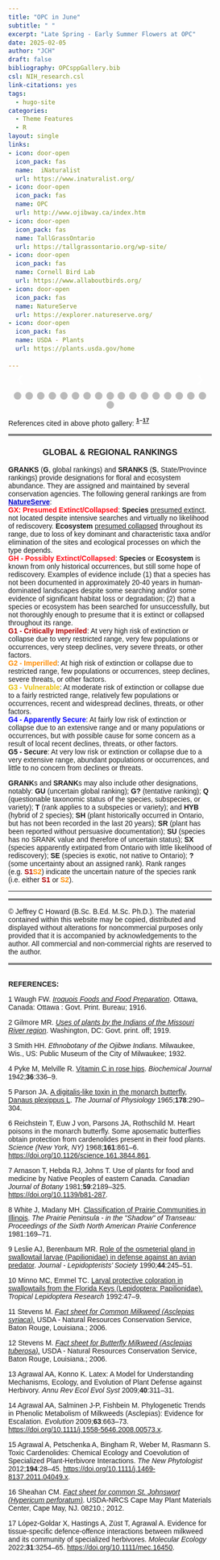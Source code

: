 ```yaml
---
title: "OPC in June"
subtitle: " "
excerpt: "Late Spring - Early Summer Flowers at OPC"
date: 2025-02-05
author: "JCH"
draft: false
bibliography: OPCsppGallery.bib
csl: NIH_research.csl
link-citations: yes
tags:
  - hugo-site
categories:
  - Theme Features
  - R
layout: single
links:
- icon: door-open
  icon_pack: fas
  name:  iNaturalist
  url: https://www.inaturalist.org/
- icon: door-open
  icon_pack: fas
  name: OPC
  url: http://www.ojibway.ca/index.htm
- icon: door-open
  icon_pack: fas
  name: TallGrassOntario
  url: https://tallgrassontario.org/wp-site/
- icon: door-open
  icon_pack: fas
  name: Cornell Bird Lab
  url: https://www.allaboutbirds.org/
- icon: door-open
  icon_pack: fas
  name: NatureServe
  url: https://explorer.natureserve.org/
- icon: door-open
  icon_pack: fas
  name: USDA - Plants
  url: https://plants.usda.gov/home

---
```


<style type="text/css">
* {box-sizing:border-box}
body {font-family: Verdana, sans-serif; margin:0}
.mySlides {display: none}
img {vertical-align: middle;}

/* ======================= */
/* SlideShow container CSS */
/* ======================= */
.slideshow-container {
  max-width: 500px;
  position: relative;
  margin: auto;
  }
/* ========================== */
/* Hide the images by default */
/* ========================== */
.mySlides {
  display: none;
  }
/* ======================== */
/*  Next & previous buttons */
/* ======================== */
.prev, .next {
  cursor: pointer;
  position: absolute;
  top: 50%;
  width: auto;
  margin-top: -22px;
  padding: 16px;
  color: white;
  font-weight: bold;
  font-size: 18px;
  transition: 0.6s ease;
  border-radius: 0 3px 3px 0;
  user-select: none;
  }
/* ================================ */
/* Position: "next button" to right */
/* ================================ */
.next {
  right: 0;
  border-radius: 3px 0 0 3px;
  }
/* ====================================================== */
/* On hover: black bkgd color with little bit see-through */
/* ====================================================== */
.prev:hover, .next:hover {
  background-color: rgba(0,0,0,0.8);
  }

/* ====================== */
/* Caption Container text */
/* ====================== */
.caption-container {
  font-size: 14px;
  text-align: left;
  background-color: rgb(240,240,240);
  padding: 5px 5px;
  color: white;
}

/* ===================== */
/* Number text (1/10 etc) */
/* ===================== */
.numbertext {
  color: #f2f2f2;
  font-size: 12px;
  padding: 8px 12px;
  position: absolute;
  top: 0;
  }
/* =========================== */
/*   Dots/bullets/indicators   */
/* =========================== */
.dot {
  cursor: pointer;
  height: 15px;
  width: 15px;
  margin: 0 2px;
  background-color: #bbb;
  border-radius: 50%;
  display: inline-block;
  transition: background-color 0.6s ease;
  }
.active, .dot:hover {
  background-color: #717171;
  }

/* ==================== */
/*   Fading animation   */
/* ==================== */
.fade {
  animation-name: fade;
  animation-duration: 1.5s;
  }
@keyframes fade {
  from {opacity: .4}
  to {opacity: 1}
  }

/* =============================== */
/*          CSS for Links          */
/* =============================== */
a.one:link {color: rgb(0, 0, 200);}
a.one:visited {color: rgb(192, 20, 172);}
a.one:hover {color: rgb(255, 20, 100);}

/* ============================== */
/*     CSS for stylizing text     */
/* ============================== */
#Blk { font-weight: bold; color: rgb(0, 0, 0); }
#blk { color: rgb(0, 0, 0); }
#Red { font-weight: bold; color: rgb(255, 10, 20); }
#Dred { font-weight: bold; color: rgb(175, 0, 0); }
#Or { font-weight: bold; color: rgb(255, 140, 0); }
#Gold { font-weight: bold; color: rgb(230, 190, 0); }
#Gr2 { font-weight: bold; color: rgb(25, 150, 25); }
#Teal { font-weight: bold; color: rgb(60, 180, 180); }
#Blue { font-weight: bold; color: blue; }
#Glacialb { font-weight: bold; color: rgb(54, 139, 193); }
#Violet { font-weight: bold; color: rgb(180, 73, 255); }
#Purple { font-weight: bold; color: rgb(150, 0, 255); }
#Magenta { font-weight: bold; color: rgb(255, 0, 255); }
#Salmon { font-weight: bold; color: rgb(255, 140, 160); }
#Silver { font-weight: bold; color: rgb(192, 192, 192); }
#Gray { font-weight: bold; color: rgb(155, 155, 155); }
#Rust { font-weight: bold; color: rgb(183, 65, 14); }
#Dbr { font-weight: bold; color: rgb(100, 20, 20); }
</style>
<!-- Slideshow container -->

<div class="slideshow-container">

<!-- Full-width images with number and caption text -->

<div class="mySlides fade">

<div class="numbertext">

1 / 18

</div>

<img src="images/June2010FoxgloveBT.jpg" alt="" width="100%"/>

<div class="caption-container">

<p id="caption">
<span id="blk"><i>Penstemon digitalis</i>, commonly known as <b><a class="one" href="https://www.inaturalist.org/taxa/81942-Penstemon-digitalis" target="_blank" title="Go to iNaturalist">Foxglove beard-tongue</a></b> (<span id="Blue">S4</span>, <b>G5</b>), is a native perennial forb and member of the family <i>Plantaginaceae</i>. It grows in full sun and moist sandy soils (i.e. meadows, prairies, fields, and open woodlands) and each flower is attached via a short stem (i.e. <b>pedicel</b>) to a much larger multi-branched (i.e. <b>panicle</b>) <b>inflorescence</b> (i.e. group of flowers). Thin delicate reddish purple lines mark the lower surface of the white corolla (i.e. nectar guides for pollinators). The flower also has five curving tubular <b>stamens</b>, four of which are black tipped, and a prominent <b>staminode</b> (i.e. sterile <b>stamen</b>) bearing yellowish hairs (i.e. hence the name “<i>beard-tongue</i>”). Ecologically the plant is a food source for many types of pollinators, including butterflies, bees, and hummingbirds.</span>
</p>

</div>

</div>

<div class="mySlides fade">

<div class="numbertext">

2 / 18

</div>

<img src="images/June2010_CmMkwd_LMkwdB.jpg" alt="" width="100%"/>

<div class="caption-container">

<p id="caption">
<span id="blk"><i>Asclepias syriaca</i> (<b>S5</b>, <b>G5</b>), also known as <b><a class="one" href="https://www.inaturalist.org/taxa/47911-Asclepias-syriaca" target="_blank" title="Go to iNaturalist">Common Milkweed</a></b>, and <i>Tetraopes tetrophthalmusis</i> (<b>S5</b>, <b>G5</b>), commonly referred to as <b><a class="one" href="https://www.inaturalist.org/taxa/118559-Tetraopes-tetrophthalmus" target="_blank" title="Go to iNaturalist">Red Milkweed Beetles</a></b> (inset image). The plant is a native perennial forb that produces a characteristic milky white latex when damaged (<b>Stevens</b> 2006). The latex contains not only <b><a class="one" href="https://opc-project.netlify.app/project/pnps" target="_blank" title="Go to PNP section">isoprene</a></b> (i.e. carbon monomer of natural rubber) but also toxic compounds such as <b><a class="one" href="https://opc-project.netlify.app/project/pnps" target="_blank" title="Go to PNP section">cardiac glycosides</a></b> (<b>Agrawal and Konno</b> 2009). Many insect species (over 400) that feed on <i>Asclepias</i> spp. like the larva of the <b>Monarch butterfly</b> (<i>Danaus plexippus</i>) and <b>Red Milkweed Beetles</b> store toxic cardenolides in their tissues to ward off predators (<b>Parson</b> 1965, <b>Reichstein</b> et. al. 1968, <b>Agrawal</b> et. al. 2012, <b>Lopez-Goldar</b> et. al. 2022). Both <b>Waugh</b> (1916) and <b>Gilmore</b> (1919) also mentioned that First Nations People use different parts of the plant as food (i.e. young sprouts, floral buds, and young green fruit pods).</span>
</p>

</div>

</div>

<div class="mySlides fade">

<div class="numbertext">

3 / 18

</div>

<img src="images/June2010_CarolinaRose.jpg" alt="" width="100%"/>

<div class="caption-container">

<p id="caption">
<span id="blk"><i>Rosa carolina</i> (<span id="Blue">S4</span>, <b>G5</b>), commonly known as <b><a class="one" href="https://www.inaturalist.org/taxa/129196-Rosa-carolina" target="_blank" title="Go to iNaturalist">Carolina Rose</a></b> or <b>Pasture Rose</b>, is a native perennial shrub of eastern North America. The fragrant flowers have five light pink petals and a showy yellow centre sporting over 100 stamens. Unlike some related species (<i>R. palustris</i> and <i>R. virginiana</i>) the needle-like thorns on this rose species are straight not curved. It can be found in thickets and open woodlands. <b>Arnason</b> et. al. 1981 mentions that the buds of some species of <b>Roses</b> (e.g. <i>R. virginiana</i>) were occasional eaten by the <b>Ojibwa</b>. Today we known that <b>rose hips</b>, the accessory fruit produced by these flowers, are a rich source of <b><a class="one" href="https://fdc.nal.usda.gov/food-details/168998/nutrients" target="_blank" title="Go to USDA">vitamin C</a></b> (<b>Pyke</b> and <b>Melville</b> 1942).</span>
</p>

</div>

</div>

<div class="mySlides fade">

<div class="numbertext">

4 / 18

</div>

<img src="images/June2010_Erigeron_annuus.jpg" alt="" width="100%"/>

<div class="caption-container">

<p id="caption">
<span id="blk"><i>Erigeron strigosus</i> (<b>S5</b>, <b>G5</b>), commonly known as <b><a class="one" href="https://www.inaturalist.org/taxa/76942-Erigeron-strigosus" target="_blank" title="Go to iNaturalist">Daisy Fleabane</a></b>, is a native forb and member of the family <i>Asteraceae</i>. The flowers are composed of multiple (50-100) ray florets, usually white, and a central yellow disc floret. Apparently they exhibit a certain degree of morphological plasticity and therefore mistaken for other closely related <b>Fleabanes</b> such as <i>Erigeron annuus</i>. However, the leaves of this plant are simple, narrow, and generally smooth along the margins. They also become smaller as you ascend the plant. In addition, the stems are <b>strigose</b> (i.e. hairs pressed against stem, upwards and not outwards as is typical of <i>Erigeron annuus</i>) or minutely <b>strigose</b> (i.e. <b>strigilose</b>).</span>
</p>

</div>

</div>

<div class="mySlides fade">

<div class="numbertext">

5 / 18

</div>

<img src="images/June2010_ColicRoot.jpg" alt="" width="100%"/>

<div class="caption-container">

<p id="caption">
<span id="blk"><i>Aletris farinosa</i> (<span id="Or">S2</span>, <b>G5</b>), commonly referred to as <b><a class="one" href="https://www.inaturalist.org/taxa/158161-Aletris-farinosa" target="_blank" title="Go to iNaturalist">White-tubed Colicroot</a></b> is a <b>monocot</b> and native perennial forb of eastern North America. It has a relatively long (2-3 ft.) leafless flowering stalk that boasts at its top a spike-like cluster of small beautiful creamy white cylindrical flowers. <b>White</b> and <b>Madany</b> (1981) noted that <i>A. farinosa</i> was one of a few characteristic (indicator) species of <sup>†</sup>mesic sandy prairies, which is also found at <b>OPC</b> (Note: <sup>†</sup>moisture-substrate classification scheme used to characterize local floral communities).</span>
</p>

</div>

</div>

<div class="mySlides fade">

<div class="numbertext">

6 / 18

</div>

<img src="images/June2010_HoaryVervain.jpg" alt="" width="100%"/>

<div class="caption-container">

<p id="caption">
<span id="blk"><i>Verbena stricta</i> (<span id="Blue">S4</span>, <b>G5</b>), commonly known as <b><a class="one" href="https://www.inaturalist.org/taxa/63319-Verbena-stricta" target="_blank" title="Go to iNaturalist">Hoary Vervain</a></b>, is a native perennial that is fairly common in central and eastern parts of North America. The small spike of lavender flowers atop the plant each have 5 petals of unequal size and shape (Note: 2 large lateral lobes and a notch lobe on the bottom). The seeds generated by the flowers (i.e. tiny nutlets) are an important food resource for many small birds and mammals.</span>
</p>

</div>

</div>

<div class="mySlides fade">

<div class="numbertext">

7 / 18

</div>

<img src="images/June2010_HStrkOrMkweed.jpg" alt="" width="100%"/>

<div class="caption-container">

<p id="caption">
<span id="blk"><i>Asclepias tuberosa</i> (<span id="Blue">S4</span>, <b>G5</b>), commonly known as <b><a class="one" href="https://www.inaturalist.org/taxa/47912-Asclepias-tuberosa" target="_blank" title="Go to iNaturalist">Butterfly weed</a></b> or <b>Orange Milkweed</b>, and the butterfly <i>Satyrium edwardsii</i> (<span id="Blue">S4</span>, <span id="Blue">G4</span>), commonly known as <b><a class="one" href="https://www.inaturalist.org/taxa/81566-Satyrium-edwardsii" target="_blank" title="Go to iNaturalist">Edwards’ hairstreak</a></b>. The plant is a native perennial forb and an important food resource for many pollinating insects, most notably butterflies, hence the name (<b>Stevens</b> 2006). First Nations People used the roots of the plant to treat respiratory illnesses (i.e. aka: <b>Pleuresy root</b>). According to <b>Gilmore</b> (1919) “<i>…root was eaten raw for bronchial and pulmonary trouble</i>”. It’s also interesting to note that the leaf levels of <b><a class="one" href="https://opc-project.netlify.app/project/pnps" target="_blank" title="Go to PNP section">cardiac glycosides</a></b> in <i>A. tuberosa</i> are much lower than those found in other milkweed species (<b>Agrawal</b> et. al 2009), which may explain why it is not the preferred host plant of <b>Monarch butterflies</b>. The presence of <i>S. edwardsii</i> is likely due to the surrounding oak savanna since their larvae feed on <i>Quercus</i> species. The distinguishing features of this uncommon butterfly are the row of white-rimmed spots on the underside and the prominent orange mark along the inner margin of the hind-wing.</span>
</p>

</div>

</div>

<div class="mySlides fade">

<div class="numbertext">

8 / 18

</div>

<img src="images/June2010_MichLily2.jpg" alt="" width="100%"/>

<div class="caption-container">

<p id="caption">
<span id="blk"><i>Lilium michiganense</i> (<span id="Blue">S4</span>, <b>G5</b>), commonly referred to as <b><a class="one" href="https://www.inaturalist.org/taxa/223671-Lilium-michiganense" target="_blank" title="Go to iNaturalist">Michigan Lily</a></b>, is one of the most beautiful native perennials forbs at <b>OPC</b>. It is a member of the family <i>Liliaceae</i> and can be found in Tallgrass prairies, lake shores and wet woodland margins. The bright orange flowers sport dark brown spots and prominent re-flexed petals. The whorled leaf arrangement just below the inflorescence helps distinguish it from other similar looking exotic lily species.</span>
</p>

</div>

</div>

<div class="mySlides fade">

<div class="numbertext">

9 / 18

</div>

<img src="images/June2010_PMilkweed2.jpg" alt="" width="100%"/>

<div class="caption-container">

<p id="caption">
<span id="blk"><i>Asclepias purpurascens</i> (<span id="Dred">S1</span>, <span id="Blue">G4</span>), commonly known as <b><a class="one" href="https://www.inaturalist.org/taxa/125380-Asclepias-purpurascens" target="_blank" title="Go to iNaturalist">Purple Milkweed</a></b>, is a rare native herbaceous plant of eastern and central North America that prefers partial shade. A notably feature of the plant’s flower is that it transition from pink to a darker purple as it matures (Note the older umbel on the right).</span>
</p>

</div>

</div>

<div class="mySlides fade">

<div class="numbertext">

10 / 18

</div>

<img src="images/June2010_PSpLobelia.jpg" alt="" width="100%"/>

<div class="caption-container">

<p id="caption">
<span id="blk"><i>Lobelia spicata</i> (<span id="Blue">S4</span>, <b>G5</b>) commonly known as <b><a class="one" href="https://www.inaturalist.org/taxa/128839-Lobelia-spicata" target="_blank" title="Go to iNaturalist">Pale-spiked Lobelia</a></b>, is a native forb of North America and member of the bellflower family (<i>Campanulaceae</i>).</span>
</p>

</div>

</div>

<div class="mySlides fade">

<div class="numbertext">

11 / 18

</div>

<img src="images/June2010_YIndigo_DkWg.jpg" alt="" width="100%"/>

<div class="caption-container">

<p id="caption">
<span id="blk"><i>Baptisia tinctoria</i> (<span id="Dred">S1</span>, <b>G5</b>), commonly referred to as <b><a class="one" href="https://www.inaturalist.org/taxa/81897-Baptisia-tinctoria" target="_blank" title="Go to iNaturalist">Eastern Wild Indigo</a></b>, and <i>Erynnis baptisiae</i> (<span id="Blue">S4</span>, <b>G5</b>) otherwise known as <b><a class="one" href="https://www.inaturalist.org/taxa/58478-Erynnis-baptisiae" target="_blank" title="Go to iNaturalist">Wild Indigo Duskywing</a></b>. This rare plant is a native perennial forb and member of the family <i>Fabaceae</i>.</span>
</p>

</div>

</div>

<div class="mySlides fade">

<div class="numbertext">

12 / 18

</div>

<img src="images/June2010OhioSpiderwort.jpg" alt="" width="100%"/>

<div class="caption-container">

<p id="caption">
<span id="blk"><i>Tradescantia ohiensis</i> (<span id="Or">S2</span>, <b>G5</b>), commonly known as <b><a class="one" href="https://www.inaturalist.org/taxa/79383-Tradescantia-ohiensis" target="_blank" title="Go to iNaturalist">Ohio Spiderwort</a></b>, is a native perennial forb and member of the family <i>Commelinaceae</i> (Dayflowers). The smooth leaves of this plant, that wrap around the stem, have a parallel vein structure (i.e. typical monocot). The beautiful blue-violet flowers have three rounded petals and six bright yellow anthers. They form small clusters close to the stems with only a few flowers in bloom at any one time.</span>
</p>

</div>

</div>

<div class="mySlides fade">

<div class="numbertext">

13 / 18

</div>

<img src="images/June2010_SprDogbane2.jpg" alt="" width="100%"/>

<div class="caption-container">

<p id="caption">
<span id="blk"><i>Apocynum androsaemifolium</i> (<b>S5</b>, <b>G5</b>), commonly known as <b><a class="one" href="https://www.inaturalist.org/taxa/47359-Apocynum-androsaemifolium" target="_blank" title="Go to iNaturalist">Spreading Dogbane</a></b>, is a native perennial forb with branching smooth stems that exude a milky sap when broken. Pairs of white pinkish flowers emerge from small stalks (as shown above) that eventually produce long thin seed pods that contain silky-haired seeds. Like milkweeds the white exudate contains toxic <b><a class="one" href="https://opc-project.netlify.app/project/pnps" target="_blank" title="Go to PNP section">cardiac glycosides</a></b>.</span>
</p>

</div>

</div>

<div class="mySlides fade">

<div class="numbertext">

14 / 18

</div>

<img src="images/June2010_GSwollowtail.jpg" alt="" width="100%"/>

<div class="caption-container">

<p id="caption">
<span id="blk"><i>Papilio cresphontes</i> (<b>S5</b>, <b>G5</b>), commonly known as the <b><a class="one" href="https://www.inaturalist.org/taxa/85024-Heraclides-cresphontes" target="_blank" title="Go to iNaturalist">Eastern Giant Swallowtail</a></b>, is the largest butterfly in North America. There notable wingspan (i.e. upwards of 18 cm in females) makes them powerful flyers and they are considered pests to citrus farmers (i.e. larvae eat young tree foliage). The larva deter predators by employing camouflage (i.e. mimic bird droppings) and an <b>osmeterium</b>. The latter is an inflatable orange-red Y-shaped organ located behind the head that secretes foul smelling compounds that wards off invertebrate predators (<b>Leslie</b> and <b>Berenbaum</b> 1990, <b>Minno</b> and </b>Emmel 1992).</span>
</p>

</div>

</div>

<div class="mySlides fade">

<div class="numbertext">

15 / 18

</div>

<img src="images/June2010_WgLythrum2.jpg" alt="" width="100%"/>

<div class="caption-container">

<p id="caption">
<span id="blk"><i>Lythrum alatum</i> (<span id="Gold">S3</span>, <b>G5</b>), commonly known as <b><a class="one" href="https://www.inaturalist.org/taxa/128998-Lythrum-alatum" target="_blank" title="Go to iNaturalist">Winged Loosestrife</a></b>, is a provincially rare native perennial forb (somewhat shrub-like) and member of the family <i>Lythraceae</i>. It prefers low lying wet areas as evidenced by this specimen (i.e. found in low lying open field on the western margins of Black Oak Heritage Park).</span>
</p>

</div>

</div>

<div class="mySlides fade">

<div class="numbertext">

16 / 18

</div>

<img src="images/June2010_EFoxsnake.jpg" alt="" width="100%"/>

<div class="caption-container">

<p id="caption">
<span id="blk">
<i>Pantherophis vulpinus</i> (<span id="Gold">S3</span>, <b>G5</b>), commonly known as the <b><a class="one" href="https://www.inaturalist.org/taxa/320680-Pantherophis-vulpinus" target="_blank" title="Go to iNaturalist">Eastern Fox Snake</a></b>, is a rare and <u>threatened species</u> (<b><a class="one" href="https://www.iucnredlist.org/species/90069683/90069697" target="_blank" title="Go to IUCN">Hammerson 2019</a></b>) of rat snake and member of the family <i>Colubridae</i>. It is a relatively large but docile snake (i.e. adults upwards of 1.83 metres in length) that is golden brown in colour with dark brown spots. This non-venomous (constrictor)snake may shake its tail in dry leaves if threatened (i.e. mimics sound of a rattlesnake) and also emit a musky odour (i.e. hence the name).</span>
</p>

</div>

</div>

<div class="mySlides fade">

<div class="numbertext">

17 / 18

</div>

<img src="images/June2010StJohnWort.jpg" alt="" width="100%"/>

<div class="caption-container">

<p id="caption">
<span id="blk">
<i>Hypericum perforatum</i> (<b>SE5</b>, <b>G5</b>), commonly known as <b><a class="one" href="https://www.inaturalist.org/taxa/56077-Hypericum-perforatum" target="_blank" title="Go to iNaturalist">St. John’s wort</a></b>, is an exotic perennial forb that was introduced to North America from the Old World. Its bright yellow flowers have five petals, each bearing tiny black coloured dot-like glands at their edges. They also have many prominent yellow stamens flaring our from the centre of the flower. The species earned its “<i>perforatum</i>” name by having many small translucent leaf glands that are clearly visible when the leaf is held up to the sun. Although exotic and quite invasive to disturbed areas its extensive root system does help to control soil erosion. It’s also a good source of nectar for many pollinating insects (<b>Sheahan</b> 2012).</span>
</p>

</div>

</div>

<div class="mySlides fade">

<div class="numbertext">

18 / 18

</div>

<img src="images/June2010_GrSpFritillary2.jpg" alt="" width="100%"/>

<div class="caption-container">

<p id="caption">
<span id="blk"><i>Speyeria cybele</i> (<b>S5</b>, <b>G5</b>), commonly known as the <b><a class="one" href="https://www.inaturalist.org/taxa/1456562-Argynnis-cybele" target="_blank" title="Go to iNaturalist">Great Spangled Fritillary butterfly</a></b>, is a native butterfly species and member of the family <i>Nymphalidae</i>. It has orange colour wings with a series of dorsal black markings (dashes, crescents) on both the forewing and hindwing. Its has similar yellowish orange and black markings on the ventral side, along with a series of silver spots toward the tip of the wing. The ventral yellow band and triangular silver spots close to the edge of the hindwing help distinguish this species from other closely related Fritillary butterflies such as <b><a class="one" href="https://www.inaturalist.org/taxa/1456585-Argynnis-aphrodite" target="_blank" title="Go to iNaturalist">Aphrodite fritillary</a></b> (<i>Speyeria aphrodite</i>).</span>
</p>

</div>

</div>

<!-- Next and previous buttons -->

<a class="prev" onclick="plusSlides(-1)">❮</a>
<a class="next" onclick="plusSlides(1)">❯</a>

</div>

<br>

<!-- The dots/circles -->

<div style="text-align:center">

<span class="dot" onclick="currentSlide(1)"></span>
<span class="dot" onclick="currentSlide(2)"></span>
<span class="dot" onclick="currentSlide(3)"></span>
<span class="dot" onclick="currentSlide(4)"></span>
<span class="dot" onclick="currentSlide(5)"></span>
<span class="dot" onclick="currentSlide(6)"></span>
<span class="dot" onclick="currentSlide(7)"></span>
<span class="dot" onclick="currentSlide(8)"></span>
<span class="dot" onclick="currentSlide(9)"></span>
<span class="dot" onclick="currentSlide(10)"></span>
<span class="dot" onclick="currentSlide(11)"></span>
<span class="dot" onclick="currentSlide(12)"></span>
<span class="dot" onclick="currentSlide(13)"></span>
<span class="dot" onclick="currentSlide(14)"></span>
<span class="dot" onclick="currentSlide(15)"></span>
<span class="dot" onclick="currentSlide(16)"></span>
<span class="dot" onclick="currentSlide(17)"></span>
<span class="dot" onclick="currentSlide(18)"></span>

</div>

<!-- Java Script -->
<script>
<!-- Show first slide -->
let slideIndex = 1;
showSlides(slideIndex);
<!-- calling function to move to nth slide and show that slide. -->
function plusSlides(n) {
  showSlides(slideIndex += n);
  }
<!-- Sets slideIndex to n and then shows the nth slide. -->
function currentSlide(n) {
  showSlides(slideIndex = n);
  }
<!-- Inside showSlides function declare an empty variable i -->
<!-- Look in HTML for elements with class designations mySlides and dot -->
<!-- If end of list is reached set slideIndex back to 1. -->
<!-- If go backwards past first slide go to end slide (slides.length) -->
<!-- then set the display style of all slides to none (n = 0) -->
<!-- to remove all slides from the DOM (hides them) -->
function showSlides(n) {
  let i;
  let slides = document.getElementsByClassName("mySlides");
  let dots = document.getElementsByClassName("dot");
  if (n > slides.length) {slideIndex = 1}    
  if (n < 1) {slideIndex = slides.length}
  for (i = 0; i < slides.length; i++) {
    slides[i].style.display = "none";  
  }
<!-- Remove "active" class from all elements with "dot" as their class -->
  for (i = 0; i < dots.length; i++) {
    dots[i].className = dots[i].className.replace(" active", "");
  }
<!-- Set display style of slideIndex - 1 to block, -->
<!-- making it effectively visible (previously set to 'none') -->
<!-- and add active class to the dot of index slideIndex-1. -->
  slides[slideIndex-1].style.display = "block";  
  dots[slideIndex-1].className += " active";
  }
</script>

References cited in above photo gallery: <b><sup>[1](#ref-waugh_iroquois_1916)–[17](#ref-lopez-goldar_evidence_2022)</sup></b>

<hr style="border:2px solid gray">

<div align="center">

<h3>
GLOBAL & REGIONAL RANKINGS
</h3>

</div>

**GRANKS** (**G**, global rankings) and **SRANKS** (**S**, State/Province rankings) provide designations for floral and ecosystem abundance. They are assigned and maintained by several conservation agencies. The following general rankings are from **<a class="one" href="https://explorer.natureserve.org/AboutTheData/DataTypes/ConservationStatusCategories" target="_blank" title="Go to NatureServe">NatureServe</a>**:  
<span id="Red">GX: Presumed Extinct/Collapsed</span>: **Species** <u>presumed extinct</u>, not located despite intensive searches and virtually no likelihood of rediscovery. **Ecosystem** <u>presumed collapsed</u> throughout its range, due to loss of key dominant and characteristic taxa and/or elimination of the sites and ecological processes on which the type depends.  
<span id="Red">GH - Possibly Extinct/Collapsed</span>: **Species** or **Ecosystem** is known from only historical occurrences, but still some hope of rediscovery. Examples of evidence include (1) that a species has not been documented in approximately 20-40 years in human-dominated landscapes despite some searching and/or some evidence of significant habitat loss or degradation; (2) that a species or ecosystem has been searched for unsuccessfully, but not thoroughly enough to presume that it is extinct or collapsed throughout its range.  
<span id="Dred">G1 - Critically Imperiled</span>: At very high risk of extinction or collapse due to very restricted range, very few populations or occurrences, very steep declines, very severe threats, or other factors.  
<span id="Or">G2 - Imperilled</span>: At high risk of extinction or collapse due to restricted range, few populations or occurrences, steep declines, severe threats, or other factors.  
<span id="Gold">G3 - Vulnerable</span>: At moderate risk of extinction or collapse due to a fairly restricted range, relatively few populations or occurrences, recent and widespread declines, threats, or other factors.  
<span id="Blue">G4 - Apparently Secure</span>: At fairly low risk of extinction or collapse due to an extensive range and or many populations or occurrences, but with possible cause for some concern as a result of local recent declines, threats, or other factors.  
<b>G5 - Secure</b>: At very low risk or extinction or collapse due to a very extensive range, abundant populations or occurrences, and little to no concern from declines or threats.

**GRANK**s and **SRANK**s may also include other designations, notably: **GU** (uncertain global ranking); **G?** (tentative ranking); **Q** (questionable taxonomic status of the species, subspecies, or variety); **T** (rank applies to a subspecies or variety); and **HYB** (hybrid of 2 species); **SH** (plant historically occurred in Ontario, but has not been recorded in the last 20 years); **SR** (plant has been reported without persuasive documentation); **SU** (species has no SRANK value and therefore of uncertain status); **SX** (species apparently extirpated from Ontario with little likelihood of rediscovery); **SE** (species is exotic, not native to Ontario); **?** (some uncertainty about an assigned rank). Rank ranges (e.g. <span id="Dred">S1</span><span id="Or">S2</span>) indicate the uncertain nature of the species rank (i.e. either <span id="Dred">S1</span> or <span id="Or">S2</span>).

------------------------------------------------------------------------

<hr style="border:2px solid gray">
<!--------------------------------------------------------------------->

© Jeffrey C Howard (B.Sc. B.Ed. M.Sc. Ph.D.). The material contained within this website may be copied, distributed and displayed without alterations for noncommercial purposes only provided that it is accompanied by acknowledgements to the author. All commercial and non-commercial rights are reserved to the author.  
<!--------------------------------------------------------------------->

<hr style="border:2px solid gray">

<a id="Refs"></a>  
**REFERENCES:**

<script src='https://storage.ko-fi.com/cdn/scripts/overlay-widget.js'></script>
<script>
  kofiWidgetOverlay.draw('jch274202227', {
    'type': 'floating-chat',
    'floating-chat.donateButton.text': 'Help Support',
    'floating-chat.donateButton.background-color': '#00b9fe',
    'floating-chat.donateButton.text-color': '#fff'
  });
</script>

<div id="refs" class="references csl-bib-body" entry-spacing="0">

<div id="ref-waugh_iroquois_1916" class="csl-entry">

<span class="csl-left-margin">1 </span><span class="csl-right-inline">Waugh FW. *[Iroquois Foods and Food Preparation](https://www.canadiana.ca/view/oocihm.82410/1)*. Ottawa, Canada: Ottawa : Govt. Print. Bureau; 1916.</span>

</div>

<div id="ref-gilmore_uses_1919" class="csl-entry">

<span class="csl-left-margin">2 </span><span class="csl-right-inline">Gilmore MR. *[Uses of plants by the Indians of the Missouri River region](https://doi.org/10.5962/bhl.title.32507)*. Washington, DC: Govt. print. off; 1919.</span>

</div>

<div id="ref-smith_ethnobotany_1932" class="csl-entry">

<span class="csl-left-margin">3 </span><span class="csl-right-inline">Smith HH. *Ethnobotany of the Ojibwe Indians*. Milwaukee, Wis., US: Public Museum of the City of Milwaukee; 1932.</span>

</div>

<div id="ref-pyke_vitamin_1942" class="csl-entry">

<span class="csl-left-margin">4 </span><span class="csl-right-inline">Pyke M, Melville R. [Vitamin C in rose hips](https://www.ncbi.nlm.nih.gov/pmc/articles/PMC1265699). *Biochemical Journal* 1942;**36**:336–9.</span>

</div>

<div id="ref-parson_digitalis-like_1965" class="csl-entry">

<span class="csl-left-margin">5 </span><span class="csl-right-inline">Parson JA. [A digitalis-like toxin in the monarch butterfly, Danaus plexippus L](https://www.ncbi.nlm.nih.gov/pmc/articles/PMC1357291/). *The Journal of Physiology* 1965;**178**:290–304.</span>

</div>

<div id="ref-reichstein_heart_1968" class="csl-entry">

<span class="csl-left-margin">6 </span><span class="csl-right-inline">Reichstein T, Euw J von, Parsons JA, Rothschild M. Heart poisons in the monarch butterfly. Some aposematic butterflies obtain protection from cardenolides present in their food plants. *Science (New York, NY)* 1968;**161**:861–6. <https://doi.org/10.1126/science.161.3844.861>.</span>

</div>

<div id="ref-arnason_use_1981" class="csl-entry">

<span class="csl-left-margin">7 </span><span class="csl-right-inline">Arnason T, Hebda RJ, Johns T. Use of plants for food and medicine by Native Peoples of eastern Canada. *Canadian Journal of Botany* 1981;**59**:2189–325. <https://doi.org/10.1139/b81-287>.</span>

</div>

<div id="ref-white_classification_1981" class="csl-entry">

<span class="csl-left-margin">8 </span><span class="csl-right-inline">White J, Madany MH. [Classification of Prairie Communities in Illinois](https://search.library.wisc.edu/digital/AEUUSQ3V4L42D58R/pages/A27D3PEK7LBLW48A). *The Prairie Peninsula - in the "Shadow" of Transeau: Proceedings of the Sixth North American Prairie Conference* 1981:169–71.</span>

</div>

<div id="ref-leslie_role_1990" class="csl-entry">

<span class="csl-left-margin">9 </span><span class="csl-right-inline">Leslie AJ, Berenbaum MR. [Role of the osmeterial gland in swallowtail larvae (Papilionidae) in defense against an avian predator](http://www.scopus.com/inward/record.url?scp=0025528481&partnerID=8YFLogxK). *Journal - Lepidopterists’ Society* 1990;**44**:245–51.</span>

</div>

<div id="ref-minno_larval_1992" class="csl-entry">

<span class="csl-left-margin">10 </span><span class="csl-right-inline">Minno MC, Emmel TC. [Larval protective coloration in swallowtails from the Florida Keys (Lepidoptera: Papilionidae).](https://journals.flvc.org/troplep/article/view/89877) *Tropical Lepidoptera Research* 1992:47–9.</span>

</div>

<div id="ref-stevens_fact_2006-1" class="csl-entry">

<span class="csl-left-margin">11 </span><span class="csl-right-inline">Stevens M. *[Fact sheet for Common Milkweed (Asclepias syriaca).](https://plants.usda.gov/plant-profile/ASSY)* USDA - Natural Resources Conservation Service, Baton Rouge, Louisiana.; 2006.</span>

</div>

<div id="ref-stevens_fact_2006" class="csl-entry">

<span class="csl-left-margin">12 </span><span class="csl-right-inline">Stevens M. *[Fact sheet for Butterfly Milkweed (Asclepias tuberosa).](https://plants.usda.gov/plant-profile/ASTU)* USDA - Natural Resources Conservation Service, Baton Rouge, Louisiana.; 2006.</span>

</div>

<div id="ref-agrawal_latex_2009" class="csl-entry">

<span class="csl-left-margin">13 </span><span class="csl-right-inline">Agrawal AA, Konno K. Latex: A Model for Understanding Mechanisms, Ecology, and Evolution of Plant Defense against Herbivory. *Annu Rev Ecol Evol Syst* 2009;**40**:311–31.</span>

</div>

<div id="ref-agrawal_phylogenetic_2009" class="csl-entry">

<span class="csl-left-margin">14 </span><span class="csl-right-inline">Agrawal AA, Salminen J-P, Fishbein M. Phylogenetic Trends in Phenolic Metabolism of Milkweeds (Asclepias): Evidence for Escalation. *Evolution* 2009;**63**:663–73. <https://doi.org/10.1111/j.1558-5646.2008.00573.x>.</span>

</div>

<div id="ref-agrawal_toxic_2012" class="csl-entry">

<span class="csl-left-margin">15 </span><span class="csl-right-inline">Agrawal A, Petschenka A, Bingham R, Weber M, Rasmann S. Toxic Cardenolides: Chemical Ecology and Coevolution of Specialized Plant-Herbivore Interactions. *The New Phytologist* 2012;**194**:28–45. <https://doi.org/10.1111/j.1469-8137.2011.04049.x>.</span>

</div>

<div id="ref-sheahan_fact_2012" class="csl-entry">

<span class="csl-left-margin">16 </span><span class="csl-right-inline">Sheahan CM. *[Fact sheet for common St. Johnswort (Hypericum perforatum)](https://plants.usda.gov/DocumentLibrary/factsheet/pdf/fs_hype.pdf)*. USDA-NRCS Cape May Plant Materials Center, Cape May, NJ. 08210.; 2012.</span>

</div>

<div id="ref-lopez-goldar_evidence_2022" class="csl-entry">

<span class="csl-left-margin">17 </span><span class="csl-right-inline">López-Goldar X, Hastings A, Züst T, Agrawal A. Evidence for tissue-specific defence-offence interactions between milkweed and its community of specialized herbivores. *Molecular Ecology* 2022;**31**:3254–65. <https://doi.org/10.1111/mec.16450>.</span>

</div>

</div>
